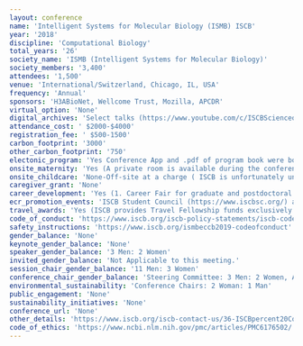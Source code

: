```yaml
---
layout: conference 
name: 'Intelligent Systems for Molecular Biology (ISMB) ISCB'
year: '2018'
discipline: 'Computational Biology'
total_years: '26'
society_name: 'ISMB (Intelligent Systems for Molecular Biology)'
society_members: '3,400'
attendees: '1,500'
venue: 'International/Switzerland, Chicago, IL, USA'
frequency: 'Annual'
sponsors: 'H3ABioNet, Wellcome Trust, Mozilla, APCDR'
virtual_option: 'None'
digital_archives: 'Select talks (https://www.youtube.com/c/ISCBScienceonDemand): Live-steaming (and rebroadcast) of the ISMB/ECCB 2019 Distinguished Keynotes. ISCB proudly presents the live video-casting of the ISMB/ECCB 2019 keynote speakers. ISCB members who are unable to attend the flagship conference can watch the keynotes complimentary. Nonmembers can register for the ISMB/ECCB 2019 live broadcast for $250 USD. ISCB will be live broadcasting the keynotes daily at the scheduled program time and will re-broadcast the presentation at 6:00 PM CET. The ISCB Distinguished Keynote on Sunday, July 21 and presentation of the Accomplishments by a Senior Scientist Award and keynote will be broadcasted at its programmed time with no re-broadcast. Registration to this event gives access to both the live broadcast and the rebroadcast of the sessions.'
attendance_cost: ' $2000-$4000'
registration_fee: ' $500-1500'
carbon_footprint: '3000'
other_carbon_footprint: '750'
electonic_program: 'Yes Conference App and .pdf of program book were both provided.'
onsite_maternity: 'Yes (A private room is available during the conference for nursing mothers and others with sensitive personal needs. Staff at the registration desk will direct you to the room. Please note that this room is not staffed and contains tables, chairs, and a waste basket. A restroom is located nearby)'
onsite_childcare: 'None-Off-site at a charge ( ISCB is unfortunately unable to provide childcare services. Attendees are encouraged to contact their hotel concierge to arrange individual or group childcare. Please check with your hotel well in advance of your arrival date. Child Care options are available through the following companies and are independent of ISCB and the ISMB conference: American Childcare: https://www.americanchildcare.com/contact.htm. Sitters Studio: http://www.sittersstudio.com   College Nannies and Tutors: https://www.collegenanniesandtutors.com/office/state/IL)'
caregiver_grant: 'None'
career_development: 'Yes (1. Career Fair for graduate and postdoctoral trainees on job search 2. Junior Principal Investigator Sessions: A.How to outline an individualized career development plan to become a successful PI(This session will cover the concept of having an active role on your own career development and empowering trainees to have a strategy when picking mentors and pursuing training. This encompasses making very conscious decisions about what your niche or "brand" will be when looking for jobs (academic or not). Having an "IDP" is a requirement for all NIH grants on the "training" phases and it is also being requested by private foundations.)   B.Climbing the grant ladder: The importance of establishing a record of funding early in your career(Grantsmanship has a (steep) learning curve and the earlier you start to climb the better you will be by the time you really need to get funded. Starting a position with funding makes you extremely attractive in a job search, and it used to be exceptional but it is slowly becoming the norm. This session will go through the typical grant ladders available in the US and in Europe and provide tips on how to climb and how to help your trainees begin their journey.) C.Strategies to generate data: wet-lab, collaborations and consortia(As a computational person, having your own wetlab can be extremely beneficial providing you with experimental control and access to additional funding. However, is it wise to venture outside your area of expertise? Or is it better to rely on collaborations? How do you go about supervising PhDs in the wetlab if you have no experience yourself?)  Consortium projects can help you do bigger and better science. However, getting the most out of participation in a consortium and coming out on top can be difficult. D.How to get involved in the ISCB as a PI(The ISCB has expressed a desire to further engage senior postdocs and principal investigators in the society. In this session we will find out ways in which participants can become more active within the society.)   (How do you hire the best staff? How do you get tenure? What if you don’t get tenure? How do you manage a budget? How much admin should I do? How much should you travel? How do you motivate lab members? These questions and many more will be discussed amongst participants and each will share their secrets on what has worked best. This will be achieved through structured round table conversations amongst participants with the speakers.)'
ecr_promotion_events: 'ISCB Student Council (https://www.iscbsc.org/) aim to promote the caree development of young computational biologists through their events. The Student Council conducts coordinated ECR events with ISCB-related events (ISMB, ECCB, ASBCB, ISCB-LA), such as the Student Council Symposium (SCS), European Student Council Symposium (ESCS), Student Council Symposium - Latin America (LA-SCS) and Student Council Symposium - Africa (SCS Africa). Also many student awards:Ian Lawson Van Toch Memorial Award for Outstanding Student Paper presented to two traineeas, F1000 Poster Awards presented to six trainees, RCSB and PDB Poster Prize presented to two trainees.'
travel_awards: 'Yes (ISCB provides Travel Fellowship funds exclusively for ISCB student and post doctoral members to attend the annual Pacific Symposium on Biocomputing (PSB), Conference on Research in Computational Molecular Biology (RECOMB), Conference on Intelligent Systems for Molecular Biology (ISMB), the European Conference on Computational Biology (ECCB), and APBioNets International Conference on Computational Biology (InCoB). With the exception of PSB which is regularly held the first week of January in Hawaii, these other conferences typically move around geographically each year, and each are separated by several weeks or several months so as not to overlap. If you are a student or post doc presenting a paper or poster at any of these conferences and you need travel support funds to attend the conference please complete the application process as outlined on each of the conference websites (see conference calendar for links to the respective upcoming conference websites). ISCB fellowships to the annual ISMB conference are primarily supported through grant funds from U.S. government agencies, including the National Science Foundation (NSF), the Department of Energy (DOE), and in some cases the National Institutes of Health/National Institute of General Medical Sciences (NIH/NIGMS). When ISMB is held in conjunction with ECCB additional fellowship funding may be supported through European agencies. As a member society of the Federation of American Societies for Experimental Biology (FASEB), all of ISCBs Society-run annual conferences, ISMB, Rocky, CSHALS, GLBIO, ISCB-Africa, ISCB-Asia, and ISCB-Latin America are also eligible for the Minority Access to Research Careers (MARC) travel fellowship program supported by a long- term grant from the NIH. The MARC funds are exclusively designated for minority scientists who are U.S. citizens or permanent residents (green card holders). Full information on the MARC funding program can be found on the FASEB website at www.faseb.org. Due to limited funds we regret that it is generally not possible to fund all travel fellowship applicants to the above conferences.) '
code_of_conduct: 'https://www.iscb.org/iscb-policy-statements/iscb-code-of-ethics-and-professional-conduct'
safety_instructions: 'https://www.iscb.org/ismbeccb2019-codeofconduct'
gender_balance: 'None'
keynote_gender_balance: 'None'
speaker_gender_balance: '3 Men: 2 Women'
invited_gender_balance: 'Not Applicable to this meeting.'
session_chair_gender_balance: '11 Men: 3 Women'
conference_chair_gender_balance: 'Steering Committee: 3 Men: 2 Women, Abstract chairs: 40 Men: 12 Women'
environmental_sustainability: 'Conference Chairs: 2 Woman: 1 Man'
public_engagement: 'None'
sustainability_initiatives: 'None'
conference_url: 'None'
other_details: 'https://www.iscb.org/iscb-contact-us/36-ISCBpercent20Conferences/ISCBpercent20Conferences/71-iscb-past-conferences'
code_of_ethics: 'https://www.ncbi.nlm.nih.gov/pmc/articles/PMC6176502/ https://www.ncbi.nlm.nih.gov/pmc/articles/PMC6329205/'
---
```

